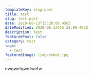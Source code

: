```yaml
---
templateKey: blog-post
title: test
slug: test-post
date: 2020-06-13T15:28:09.450Z
dateModified: 2020-06-13T15:28:09.493Z
description: test
featuredPost: false
category: test
tags:
  - test
featuredImage: /img/robot.jpg
---
```


ewqwefqwefwefw
